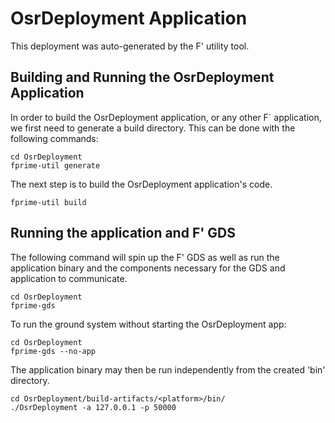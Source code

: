 # OsrDeployment Application

This deployment was auto-generated by the F' utility tool.

## Building and Running the OsrDeployment Application

In order to build the OsrDeployment application, or any other F´ application, we first need to generate a build directory. This can be done with the following commands:

```
cd OsrDeployment
fprime-util generate
```

The next step is to build the OsrDeployment application's code.
```
fprime-util build
```

## Running the application and F' GDS

The following command will spin up the F' GDS as well as run the application binary and the components necessary for the GDS and application to communicate.

```
cd OsrDeployment
fprime-gds
```

To run the ground system without starting the OsrDeployment app:
```
cd OsrDeployment
fprime-gds --no-app
```

The application binary may then be run independently from the created 'bin' directory.

```
cd OsrDeployment/build-artifacts/<platform>/bin/
./OsrDeployment -a 127.0.0.1 -p 50000
```
